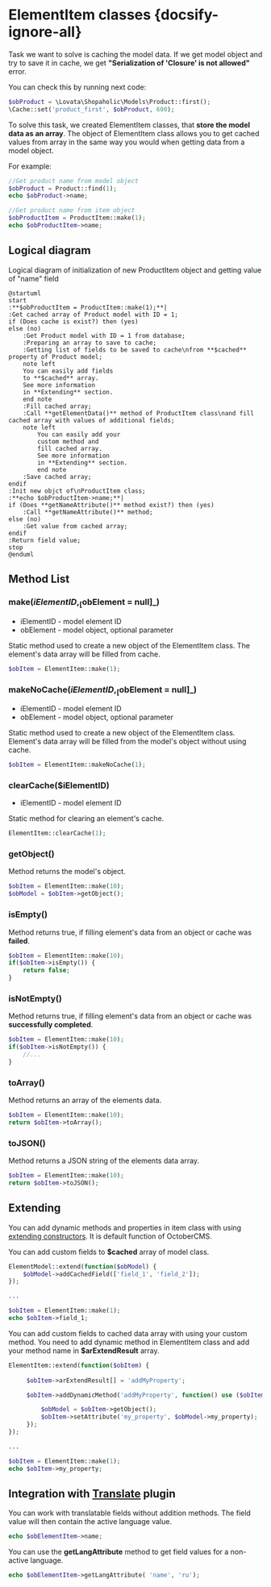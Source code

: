 # ElementItem classes {docsify-ignore-all}

Task we want to solve is caching the model data.
If we get model object and try to save it in cache, we get **"Serialization of 'Closure' is not allowed"** error.

You can check this by running next code:
```php
$obProduct = \Lovata\Shopaholic\Models\Product::first();
\Cache::set('product_first', $obProduct, 600);
```

To solve this task, we created ElementItem classes, that **store the model data as an array**.
The object of ElementItem class allows you to get cached values from array in the same way you would when getting data from a model object.

For example:
```php
//Get product name from model object
$obProduct = Product::find(1);
echo $obProduct->name;

//Get product name from item object
$obProductItem = ProductItem::make(1);
echo $obProductItem->name;
```

## Logical diagram

Logical diagram of initialization of new ProductItem object and getting value of "name" field

```plantuml
@startuml
start
:**$obProductItem = ProductItem::make(1);**|
:Get cached array of Product model with ID = 1;
if (Does cache is exist?) then (yes)
else (no)
    :Get Product model with ID = 1 from database;
    :Preparing an array to save to cache;
    :Getting list of fields to be saved to cache\nfrom **$cached** property of Product model;
    note left
    You can easily add fields
    to **$cached** array.
    See more information
    in **Extending** section.
    end note
    :Fill cached array;
    :Call **getElementData()** method of ProductItem class\nand fill cached array with values of additional fields;
    note left
        You can easily add your
        custom method and
        fill cached array.
        See more information
        in **Extending** section.
        end note
    :Save cached array;
endif
:Init new objct of\nProductItem class;
:**echo $obProductItem->name;**|
if (Does **getNameAttribute()** method exist?) then (yes)
    :Call **getNameAttribute()** method;
else (no)
    :Get value from cached array; 
endif
:Return field value;
stop
@enduml
```

## Method List
### make($iElementID, _[$obElement = null]_)
* iElementID - model element ID
* obElement - model object, optional parameter

Static method used to create a new object of the ElementItem class. The element's data array will be filled from cache.
```php
$obItem = ElementItem::make(1);
```

### makeNoCache($iElementID, _[$obElement = null]_)
  * iElementID - model element ID
  * obElement - model object, optional parameter

Static method used to create a new object of the ElementItem class.
Element's data array will be filled from the model's object without using cache.
```php
$obItem = ElementItem::makeNoCache(1);
``` 

### clearCache($iElementID)
  * iElementID - model element ID

Static method for clearing an element's cache.
```php
ElementItem::clearCache(1);
```

### getObject()

Method returns the model's object.
```php
$obItem = ElementItem::make(10);
$obModel = $obItem->getObject();
```

### isEmpty()

Method returns true, if  filling element's data from an object or cache was **failed**.
```php
$obItem = ElementItem::make(10);
if($obItem->isEmpty()) {
    return false;
}
```

### isNotEmpty()

Method returns true, if  filling element's data from an object or cache was **successfully completed**.
```php
$obItem = ElementItem::make(10);
if($obItem->isNotEmpty()) {
    //...
}
```

### toArray()

Method returns an array of the elements data.
```php
$obItem = ElementItem::make(10);
return $obItem->toArray();
```

### toJSON()

Method returns a JSON string of the elements data array.
```php
$obItem = ElementItem::make(10);
return $obItem->toJSON();
```

## Extending

You can add dynamic methods and properties in item class with using [extending constructors](http://octobercms.com/docs/services/behaviors#constructor-extension).
It is default function of OctoberCMS.

You can add custom fields to **$cached** array of model class.
```php
ElementModel::extend(function($obModel) {
    $obModel->addCachedField(['field_1', 'field_2']);
});

...

$obItem = ElementItem::make(1);
echo $obItem->field_1;
```

You can add custom fields to cached data array with using your custom method.
You need to add dynamic method in ElementItem class and add your method name in **$arExtendResult** array.
```php
ElementItem::extend(function($obItem) {
 
     $obItem->arExtendResult[] = 'addMyProperty';

     $obItem->addDynamicMethod('addMyProperty', function() use ($obItem) {

         $obModel = $obItem->getObject();
         $obItem->setAttribute('my_property', $obModel->my_property);
     });
});

...

$obItem = ElementItem::make(1);
echo $obItem->my_property;
```

## Integration with [Translate](http://octobercms.com/plugin/rainlab-translate) plugin

You can work with translatable fields without addition methods. The field value will then contain the active language value.
```php
echo $obElementItem->name;
```
You can use the **getLangAttribute** method to get field values for a non-active language.
```php
echo $obElementItem->getLangAttribute( 'name', 'ru');
```